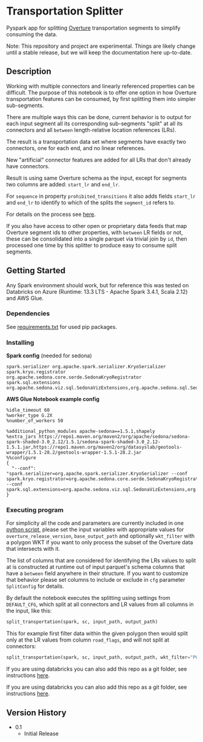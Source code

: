 # Transportation Splitter

Pyspark app for splitting [Overture](https://github.com/OvertureMaps/data) transportation segments to simplify consuming the data.

Note: This repository and project are experimental. Things are likely change until a stable release, but we will keep the documentation here up-to-date.

## Description

Working with multiple connectors and linearly referenced properties can be difficult. The purpose of this notebook is to offer one option in how Overture transportation features can be consumed, by first splitting them into simpler sub-segments. 

There are multiple ways this can be done, current behavior is to output for each input segment all its corresponding sub-segments "split" at all its connectors and all `between` length-relative location references (LRs).

The result is a transportation data set where segments have exactly two connectors, one for each end, and no linear references.

New "artificial" connector features are added for all LRs that don't already have connectors. 

Result is using same Overture schema as the input, except for segments two columns are added: `start_lr` and `end_lr`. 

For `sequence` in property `prohibited_transitions` it also adds fields `start_lr` and `end_lr` to identify to which of the splits the `segment_id` refers to. 

For details on the process see [here](/ProcessDetails.md).

If you also have access to other open or proprietary data feeds that map Overture segment ids to other properties, with `between` LR fields or not, these can be consolidated into a single parquet via trivial join by `id`, then processed one time by this splitter to produce easy to consume split segments. 

## Getting Started

Any Spark environment should work, but for reference this was tested on Databricks on Azure (Runtime: 13.3 LTS - Apache Spark 3.4.1, Scala 2.12) and AWS Glue.

### Dependencies

See [requirements.txt](/requirements.txt) for used pip packages.

### Installing

**Spark config** (needed for sedona)
```
spark.serializer org.apache.spark.serializer.KryoSerializer
spark.kryo.registrator org.apache.sedona.core.serde.SedonaKryoRegistrator
spark.sql.extensions org.apache.sedona.viz.sql.SedonaVizExtensions,org.apache.sedona.sql.SedonaSqlExtensions
```

**AWS Glue Notebook example config**
```
%idle_timeout 60
%worker_type G.2X
%number_of_workers 50

%additional_python_modules apache-sedona==1.5.1,shapely
%extra_jars https://repo1.maven.org/maven2/org/apache/sedona/sedona-spark-shaded-3.0_2.12/1.5.1/sedona-spark-shaded-3.0_2.12-1.5.1.jar,https://repo1.maven.org/maven2/org/datasyslab/geotools-wrapper/1.5.1-28.2/geotools-wrapper-1.5.1-28.2.jar
%%configure
{
  "--conf": "spark.serializer=org.apache.spark.serializer.KryoSerializer --conf spark.kryo.registrator=org.apache.sedona.core.serde.SedonaKryoRegistrator --conf spark.sql.extensions=org.apache.sedona.viz.sql.SedonaVizExtensions,org.apache.sedona.sql.SedonaSqlExtensions"
}
```

### Executing program

For simplicity all the code and parameters are currently included in one [python script](transportation_splitter.py), please set the input variables with appropriate values for `overture_release_version`, `base_output_path` and optionally `wkt_filter` with a polygon WKT if you want to only process the subset of the Overture data that intersects with it.

The list of columns that are considered for identifying the LRs values to split at is constructed at runtime out of input parquet's schema columns that have a `between` field anywhere in their structure.
If you want to customize that behavior please set columns to include or exclude in `cfg` parameter `SplitConfig` for details. 

By default the notebook executes the splitting using settings from `DEFAULT_CFG`, which split at all connectors and LR values from all columns in the input, like this:
```python
split_transportation(spark, sc, input_path, output_path)
```


This for example first filter data within the given polygon then would split only at the LR values from column `road_flags`, and will not split at connectors:
```python
split_transportation(spark, sc, input_path, output_path, wkt_filter="POLYGON(...)", SplitConfig(split_at_connectors=False, lr_columns_to_include=["road_flags"]))
```

If you are using databricks you can also add this repo as a git folder, see instructions [here](https://docs.databricks.com/en/repos/repos-setup.html).

If you are using databricks you can also add this repo as a git folder, see instructions [here](https://docs.databricks.com/en/repos/repos-setup.html).

## Version History

* 0.1
    * Initial Release


